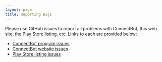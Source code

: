 ```yaml
---
layout: page
title: Reporting Bugs
---
```


Please use GitHub issues to report all problems with ConnectBot, this web
site, the Play Store listing, etc. Links to each are provided below:

 * [ConnectBot program issues](https://github.com/connectbot/connectbot/issues)
 * [ConnectBot website issues](https://github.com/connectbot/connectbot.github.io/issues)
 * [Play Store listing issues](https://github.com/connectbot/assets)
